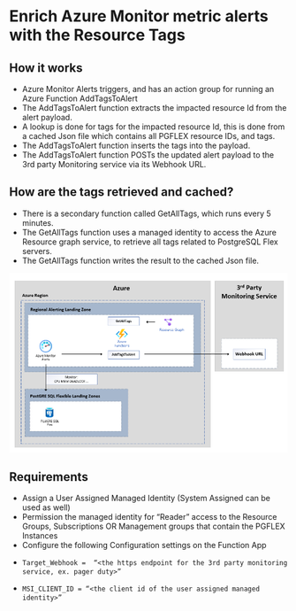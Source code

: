 # Enrich Azure Monitor metric alerts with the Resource Tags

## How it works

- Azure Monitor Alerts triggers, and has an action group for running an Azure Function AddTagsToAlert
- The AddTagsToAlert function extracts the impacted resource Id from the alert payload.
- A lookup is done for tags for the impacted resource Id, this is done from a cached Json file which contains all PGFLEX resource IDs, and tags.
- The AddTagsToAlert function inserts the tags into the payload.
- The AddTagsToAlert function POSTs the updated alert payload to the 3rd party Monitoring service via its Webhook URL.

## How are the tags retrieved and cached?

- There is a secondary function called GetAllTags, which runs every 5 minutes.
- The GetAllTags  function uses a managed identity to access the Azure Resource graph service, to retrieve all tags related to PostgreSQL Flex servers.
- The GetAllTags function writes the result to the cached Json file.

![Sample Azure functions diagram](diagram.png)

## Requirements

- Assign a User Assigned Managed Identity (System Assigned can be used as well)
- Permission the managed identity for “Reader” access to the Resource Groups, Subscriptions OR Management groups that contain the PGFLEX Instances
- Configure the following Configuration settings on the Function App
-     Target_Webhook =  “<the https endpoint for the 3rd party monitoring service, ex. pager duty>”
-     MSI_CLIENT_ID = “<the client id of the user assigned managed identity>”

